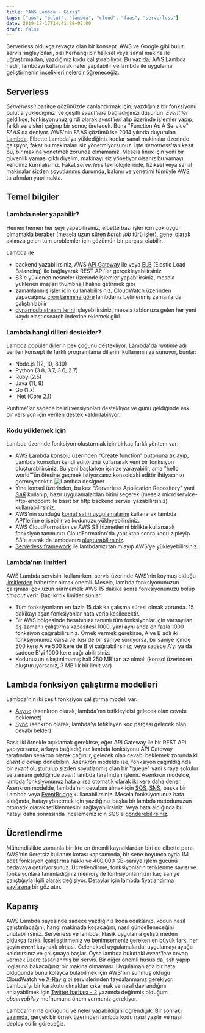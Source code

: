 ```yaml
---
title: "AWS Lambda - Giriş"
tags: ["aws", "bulut", "lambda", "cloud", "faas", "serverless"]
date: 2019-12-17T14:41:29+03:00
draft: false
---
```


Serverless oldukça revaçta olan bir konsept.
AWS ve Google gibi bulut servis sağlayıcıları, sizi herhangi bir fiziksel veya sanal makina ile uğraştırmadan, yazdığınız kodu  çalıştırabiliyor.
Bu yazıda; AWS Lambda nedir, lambdayı kullanarak neler yapılabilir ve lambda ile uygulama geliştirmenin incelikleri nelerdir öğreneceğiz.

## Serverless
*Serverless'ı* basitçe gözünüzde canlandırmak için, yazdığınız bir fonksiyonu bulut'a yüklediğinizi ve çeşitli *event'lere* bağladığınızı düşünün.
*Event'ler* geldikçe, fonkisyonunuz girdi olarak *event'leri* alıp üzerinde işlemler yapıp, farklı servisleri çağırıp bir sonuç üretecek.
Buna "Function As A Service" *FAAS* da deniyor.
AWS'nin FAAS çözümü ise 2014 yılında duyurulan [Lambda](https://aws.amazon.com/lambda/).
Elbette Lambda'ya yüklediğiniz kodlar sanal makinalar üzerinde çalışıyor, fakat bu makinaları siz yönetmiyorsunuz.
İşte *serverless*'tan kasıt bu, bir makina yönetmek zorunda olmamanız.
Mesela linux için yeni bir güvenlik yaması çıktı diyelim, makinayı siz yönetiyor olsanız bu yamayı kendiniz kurmalısınız.
Fakat *serverless* teknolojilerinde, fiziksel veya sanal makinalar sizden soyutlanmış durumda, bakımı ve yönetimi tümüyle AWS tarafından yapılmakta.

## Temel bilgiler
### Lambda neler yapabilir?

Hemen hemen her şeyi yapabilirsiniz, elbette bazı işler için çok uygun olmamakla beraber (mesela uzun süren *batch job* türü işler), genel olarak aklınıza gelen tüm problemler için çözümün bir parçası olabilir.

Lambda ile

* backend yazabilirsiniz, AWS [API Gateway](https://aws.amazon.com/api-gateway/) ile veya [ELB](https://aws.amazon.com/elasticloadbalancing/) (Elastic Load Balancing) ile bağlayarak REST API'ler gerçekleyebilirsiniz
* S3'e yüklenen nesneler üzerinde işlemler yapabilirsiniz, mesela yüklenen imajları thumbnail haline getirmek gibi
* zamanlanmış işler için kullanabilirsiniz, CloudWatch üzerinden yapacağınız [cron tanımına göre](https://docs.aws.amazon.com/AmazonCloudWatch/latest/events/Create-CloudWatch-Events-Scheduled-Rule.html) lambdanız belirlenmiş zamanlarda çalıştırılabilir
* [dynamodb stream'lerini](https://docs.aws.amazon.com/amazondynamodb/latest/developerguide/Streams.html) işleyebilirsiniz, mesela tablonuza gelen her yeni kaydı elasticsearch indexine eklemek gibi

### Lambda hangi dilleri destekler?

Lambda popüler dillerin pek çoğunu [destekliyor](https://docs.aws.amazon.com/lambda/latest/dg/lambda-runtimes.html).
Lambda'da *runtime* adı verilen konsept ile farklı programlama dillerini kullanımınıza sunuyor, bunlar:

* Node.js (12, 10, 8.10)
* Python (3.8, 3.7, 3.6, 2.7)
* Ruby (2.5)
* Java (11, 8)
* Go (1.x)
* .Net (Core 2.1)

Runtime'lar sadece belirli versiyonları destekliyor ve günü geldiğinde eski bir versiyon için verilen destek kaldırılabiliyor.

### Kodu yüklemek için
Lambda üzerinde fonksiyon oluşturmak için birkaç farklı yöntem var:

* [AWS Lambda konsolu](https://console.aws.amazon.com/lambda/home?region=us-east-1) üzerinden "Create function" butonuna tıklayıp, Lambda konsolun kendi editörünü kullanarak yeni bir fonksiyon oluşturabilirsiniz. Bu yeni başlarken işinize yarayabilir, ama "hello world"'ün ötesine geçmek istiyorsanız konsoldaki editör ihtiyacınızı görmeyecektir.
![Lambda designer][1]
* Yine konsol üzerinden, bu kez "Serverless Application Repository" yani [*SAR*](https://aws.amazon.com/serverless/serverlessrepo/) kullanıp, hazır uygulamalardan birini seçerek (mesela microservice-http-endpoint ile basit bir http backend servisi yazabilirsiniz) kullanabilirsiniz.
* AWS'nin sunduğu [komut satırı uygulamalarını](https://docs.aws.amazon.com/lambda/latest/dg/gettingstarted-tools.html) kullanarak lambda API'lerine erişebilir ve kodunuzu yükleyebilirsiniz.
* AWS CloudFormation ve AWS S3 hizmetlerini birlikte kullanarak fonksiyon tanımınızı CloudFormation'da yaptıktan sonra kodu zipleyip S3'e atarak da lambdanızı [oluşturabilirsiniz](https://docs.aws.amazon.com/lambda/latest/dg/services-cloudformation.html).
* [Serverless framework](https://serverless.com/) ile lambdanızı tanımlayıp AWS'ye yükleyebilirsiniz.

### Lambda'nın limitleri

AWS Lambda servisini kullanırken, servis üzerinde AWS'nin koymuş olduğu [limitlerden](https://docs.aws.amazon.com/lambda/latest/dg/limits.html) haberdar olmak önemli.
Mesela, lambda fonksiyonunuzun çalışması çok uzun sürmemeli: AWS 15 dakika sonra fonksiyonunuzu bölüp *timeout* verir.
Bazı kritik limitler şunlar:

* Tüm fonksiyonların en fazla 15 dakika çalışma süresi olmak zorunda. 15 dakikayı aşan fonksiyonlar hata verip kesilecektir.
* Bir AWS bölgesinde hesabınıza tanımlı tüm fonksiyonlar için varsayılan eş-zamanlı çalıştırma kapasitesi 1000, yani aynı anda en fazla 1000 fonksiyon çağırabilirsiniz. Örnek vermek gerekirse, A ve B adlı iki fonksiyonunuz varsa ve ikisi de bir saniye sürüyorsa, bir saniye içinde 500 kere A ve 500 kere de B'yi çağırabilirsiniz; veya sadece A'yı ya da sadece B'yi 1000 kere çağırabilirsiniz.
* Kodunuzun sıkıştırılmamış hali 250 MB'tan az olmalı (konsol üzerinden oluşturuyorsanız, 3 MB'lık bir limit var)

## Lambda fonksiyon çalıştırma modelleri

Lambda'nın iki çeşit fonksiyon çalıştırma modeli var:

* [Async](https://docs.aws.amazon.com/lambda/latest/dg/invocation-async.html) (asenkron olarak, lambda'nın tetikleyicisi gelecek olan cevabı beklemez)
* [Sync](https://docs.aws.amazon.com/lambda/latest/dg/invocation-sync.html) (senkron olarak, lambda'yı tetikleyen kod parçası gelecek olan cevabı bekler)

Basit iki örnekle açıklamak gerekirse, eğer API Gateway ile bir REST API yapıyorsanız, arkaya bağladığınız lambda fonksiyonu API Gateway tarafından senkron olarak çağırılır, gelecek olan cevabı beklemek zorunda ki *client'a* cevap dönebilsin.
Asenkron modelde ise, fonksiyon çağırıldığında bir *event* oluşturulup sizden soyutlanmış olan bir "queue" yani sıraya sokulur ve zamanı geldiğinde *event* lambda tarafından işlenir.
Asenkron modelde, lambda fonksiyonunuz hata alırsa otomatik olarak iki kere daha dener.
Asenkron modelde, lambda'nın cevabını almak için [SQS](https://aws.amazon.com/sqs/), [SNS](https://aws.amazon.com/sns/), başka bir Lambda veya [EventBridge](https://aws.amazon.com/eventbridge/) kullanabilirsiniz.
Mesela fonksiyonunuz hata aldığında, hatayı yönetmek için yazdığınız başka bir lambda metodunuzun otomatik olarak tetiklenmesini sağlayabilirsiniz.
Veya hata aldığında bu hatayı daha sonrasında incelemeniz için SQS'e [gönderebilirsiniz](https://docs.aws.amazon.com/lambda/latest/dg/invocation-async.html#dlq).

## Ücretlendirme

Mühendislikte zamanla birlikte en önemli kaynaklardan biri de elbette para.
AWS'nin ücretsiz kullanım kotası kapsamında, bir sene boyunca ayda 1M adet fonksiyon çalıştırma hakkı ve 400.000 GB-saniye işlem gücünü bedavaya getiriyorsunuz.
Ücretlendirme, fonksiyonların tetiklenme sayısı ve fonksiyonlara tanımladığınız memory ile fonksiyonlarınızın kaç saniye çalıştığıyla ilgili olarak değişiyor.
Detaylar için [lambda fiyatlandırma sayfasına](https://aws.amazon.com/lambda/pricing/) bir göz atın.

## Kapanış

AWS Lambda sayesinde sadece yazdığınız koda odaklanıp, kodun nasıl çalıştırılacağını, hangi makinada koşacağını, nasıl güncelleneceğini unutabilirsiniz.
Serverless ve lambda, klasik uygulama geliştirmeden oldukça farklı.
İçselleştirmeniz ve benimsemeniz gereken en büyük fark, her şeyin *event* kaynaklı olması.
Geleneksel uygulamalarda, uygulamayı ayağa kaldırırsınız ve çalışmaya başlar.
Oysa lambda buluttaki *event'lere* cevap vermek üzere tasarlanmış bir servis.
Bir diğer önemli husus da, ssh yapıp loglarına bakacağınız bir makina olmaması.
Uygulamanızda bir hata olduğunda bunu kolayca bulabilmek için AWS'nin sunmuş olduğu CloudWatch ve [X-Ray](https://aws.amazon.com/xray/) gibi servislerinden faydalanmanız gerekiyor.
Lambda'yı bir karakutu olmaktan çıkarmak ve nasıl davrandığını anlayabilmek için [Twitter haritası - 2](/web-development/twheat-map-2) yazımda değinmiş olduğum *observability* mefhumuna önem vermeniz gerekiyor.

Lambda'nın ne olduğunu ve neler yapabildiğini öğrendiğik.
[Bir sonraki yazımda](/bulut-bilisim/aws-lambda-ornek), gerçek bir örnek üzerinden lambda kodu nasıl yazılır ve nasıl deploy edilir göreceğiz.

[1]: /img/aws-lambda-giris/lambda_designer.png
